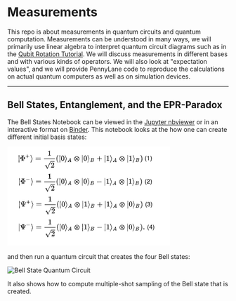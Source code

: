 # Measurements
This repo is about measurements in quantum circuits and quantum computation. Measurements can be understood in many ways, we will primarily use linear algebra to interpret quantum circuit diagrams such as in the [Qubit Rotation Tutorial](https://github.com/The-Singularity-Research/Video1-Qubit-Rotation). We will discuss measurements in different bases and with various kinds of operators. We will also look at "expectation values", and we will provide PennyLane code to reproduce the calculations on actual quantum computers as well as on simulation devices. 

---
## Bell States, Entanglement, and the EPR-Paradox
The Bell States Notebook can be viewed in the [Jupyter nbviewer](https://nbviewer.jupyter.org/github/The-Singularity-Research/Measurements/blob/master/Bell_states.ipynb) or in an interactive format on [Binder](https://mybinder.org/v2/gh/The-Singularity-Research/Measurements/dd9880ab3d8c66b7d484bf96a3c0742e476b693e?filepath=Bell_states.ipynb). This notebook looks at the how one can create different initial basis states: 

![Bell States](Bell_states_image.png)

and then run a quantum circuit that creates the four Bell states: 

![Bell State Quantum Circuit](https://upload.wikimedia.org/wikipedia/commons/thumb/b/bb/H_CNOTGate.png/320px-H_CNOTGate.png)

It also shows how to compute multiple-shot sampling of the Bell state that is created. 

